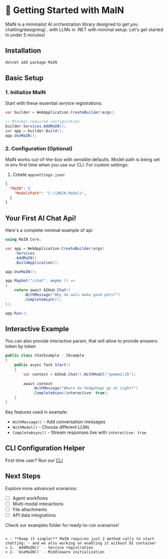 # 🚀 Getting Started with MaIN

MaIN is a minimalist AI orchestration library designed to get you chatting/designing/.. with LLMs in .NET with minimal setup. Let's get started in under 5 minutes!

## Installation

```bash
dotnet add package MaIN
```

## Basic Setup

### 1. Initialize MaIN

Start with these essential service registrations:

```csharp
var builder = WebApplication.CreateBuilder(args);

// Minimal required configuration
builder.Services.AddMaIN();
var app = builder.Build();
app.UseMaIN();
```

### 2. Configuration (Optional)

MaIN works out-of-the-box with sensible defaults. Model path is being set in env first time when you use our CLI. For custom settings: 
1. Create `appsettings.json`:
```json
{
  "MaIN": {
    "ModelsPath": "C:\\MAIN.Models",
  }
}
```

## Your First AI Chat Api!

Here's a complete minimal example of api:

```csharp
using MaIN.Core;

var app = WebApplication.CreateBuilder(args)
    .Services
    .AddMaIN()
    .BuildApplication();

app.UseMaIN();

app.MapGet("/chat", async () => 
{
    return await AIHub.Chat()
        .WithMessage("Why do owls make good pets?")
        .CompleteAsync();
});

app.Run();
```

## Interactive Example

You can also provide interactive param, that will allow to provide answers token by token

```csharp
public class ChatExample : IExample
{
    public async Task Start()
    {
        var context = AIHub.Chat().WithModel("gemma2:2b");
        
        await context
            .WithMessage("Where do hedgehogs go at night?")
            .CompleteAsync(interactive: true);
    }
}
```

Key features used in example:
- `WithMessage()` - Add conversation messages
- `WithModel()` - Choose different LLMs
- `CompleteAsync()` - Stream responses live with `interactive: true`

## CLI Configuration Helper

First time user? Run our [CLI](docs\cli)

## Next Steps

Explore more advanced scenarios:
- [ ] Agent workflows
- [ ] Multi-modal interactions
- [ ] File attachments
- [ ] API data integrations

Check our examples folder for ready-to-run scenarios!
```

> 💡 **Keep it simple!** MaIN requires just 2 method calls to start chatting: - and we also working on enabling it without DI container
> 1. `AddMaIN()` - Service registration
> 2. `UseMaIN()` - Middleware initialization
```